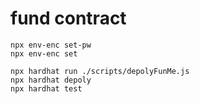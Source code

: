 # fund contract

```shell
npx env-enc set-pw
npx env-enc set

npx hardhat run ./scripts/depolyFunMe.js
npx hardhat depoly
npx hardhat test
```
